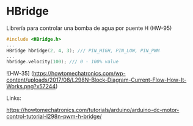 # HBridge
Librería para controlar una bomba de agua por puente H (HW-95)

```c++
#include <HBridge.h>
...
HBridge hbridge(2, 4, 3); /// PIN_HIGH, PIN_LOW, PIN_PWM
...
hbridge.velocity(100); /// 0 - 100% value
```

![HW-35] (https://howtomechatronics.com/wp-content/uploads/2017/08/L298N-Block-Diagram-Current-Flow-How-It-Works.png?x57244)

Links:

https://howtomechatronics.com/tutorials/arduino/arduino-dc-motor-control-tutorial-l298n-pwm-h-bridge/
